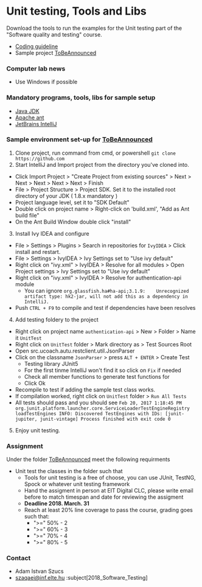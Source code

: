 # Unit testing, Tools and Libs #

Download the tools to run the examples for the Unit testing part of
the "Software quality and testing" course.

* [Coding guideline](https://google.github.io/styleguide/javaguide.html)
* Sample project [ToBeAnnounced](https://github.com)

### Computer lab news ###
* Use Windows if possible

### Mandatory programs, tools, libs for sample setup ###
* [Java JDK](http://www.oracle.com/technetwork/java/javase/downloads/jdk8-downloads-2133151.html)
* [Apache ant](http://ant.apache.org/bindownload.cgi)
* [JetBrains IntelliJ](https://www.jetbrains.com/idea/download/#section=windows)

### Sample environment set-up for [ToBeAnnounced](https://github.com) ###
1. Clone project, run command from cmd, or powershell `git clone https://github.com`
2. Start IntelliJ and Import project from the directory you've cloned into.
 * Click Import Project > "Create Project from existing sources" > Next > Next > Next > Next > Next > Finish
 * File > Project Structure > Project SDK. Set it to the installed root directory of your JDK ( 1.8.x mandatory )
 * Project language level, set it to "SDK Default"
 * Double click on project name > Right-click on 'build.xml', "Add as Ant build file"
 * On the Ant Build Window double click "install"
 
3. Install Ivy IDEA and configure
 * File > Settings > Plugins > Search in repositories for `IvyIDEA` > Click install and restart.
 * File > Settings > IvyIDEA > Ivy Settings set to "Use ivy default"
 * Right click on "ivy.xml" > IvyIDEA > Resolve for all modules > Open Project settings > Ivy Settings set to "Use ivy default"
 * Right click on "ivy.xml" > IvyIDEA > Resolve for authentication-api module 
    * You can ignore `org.glassfish.ha#ha-api;3.1.9:	Unrecognized artifact type: hk2-jar, will not add this as a dependency in IntelliJ.`
 * Push `CTRL + F9`  to compile and test if dependencies have been resolves

4. Add testing foldery to the project 
 * Right click on project name `authentication-api` > New > Folder > Name it `UnitTest`
 * Right click on `UnitTest` folder > Mark directory as > Test Sources Root
 * Open src.ucoach.autu.restclient.util.JsonParser 
 * Click on the classname `JsonParser` > press `ALT + ENTER` > Create Test 
    * Testing library JUnit5
    * For the first tinme IntelliJ won't find it so click on `Fix` if needed
    * Check all member functions to generate test functions for
    * Click Ok
 * Recompile to test if adding the sample test class works.
 * If compilation worked, right click on `UnitTest` folder > ` Run All Tests `
 * All tests should pass and you should see `Feb 20, 2017 1:18:45 PM org.junit.platform.launcher.core.ServiceLoaderTestEngineRegistry loadTestEngines INFO: Discovered TestEngines with IDs: [junit-jupiter, junit-vintage] Process finished with exit code 0`
 
5. Enjoy unit testing.

### Assignment ###

Under the folder [ToBeAnnounced](https://github.com)
meet the following requirments
* Unit test the classes in the folder such that
  * Tools for unit testing is a free of choose, you can use JUnit, TestNG, Spock or whatever unit testing framework
  * Hand the assigment in person at EIT Digital CLC, please write email before to match timespan and date for reviewing the assigment
  * **Deadline 2018. March. 31**
  * Reach at least 20% line coverage to pass the course, grading goes such that:
    * ">=" 50% - 2 
    * ">=" 60% - 3 
    * ">=" 70% - 4 		
    * ">=" 80% - 5 
	 

### Contact ###

* Adam Istvan Szucs
* szaqaei@inf.elte.hu :subject[2018_Software_Testing]
